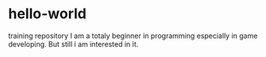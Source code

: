 # hello-world
training repository
I am a totaly beginner in programming especially in game developing. But still i am interested in it.
